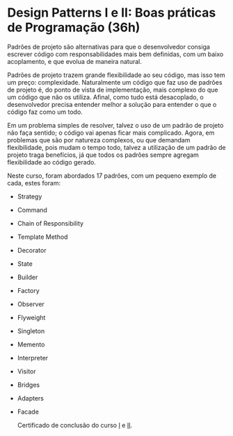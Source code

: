 # Design Patterns I e II: Boas práticas de Programação (36h)

  Padrões de projeto são alternativas para que o desenvolvedor consiga escrever código com responsabilidades mais bem definidas, com um baixo acoplamento, e que evolua de maneira natural.

  Padrões de projeto trazem grande flexibilidade ao seu código, mas isso tem um preço: complexidade. Naturalmente um código que faz uso de padrões de projeto é, do ponto de vista de implementação, mais complexo do que um código que não os utiliza. Afinal, como tudo está desacoplado, o desenvolvedor precisa entender melhor a solução para entender o que o código faz como um todo.

  Em um problema simples de resolver, talvez o uso de um padrão de projeto não faça sentido; o código vai apenas ficar mais complicado. Agora, em problemas que são por natureza complexos, ou que demandam flexibilidade, pois mudam o tempo todo, talvez a utilização de um padrão de projeto traga benefícios, já que todos os padrões sempre agregam flexibilidade ao código gerado.

  Neste curso, foram abordados 17 padrões, com um pequeno exemplo de cada, estes foram:

* Strategy
* Command
* Chain of Responsibility
* Template Method
* Decorator
* State
* Builder
* Factory
* Observer
* Flyweight
* Singleton
* Memento
* Interpreter
* Visitor
* Bridges
* Adapters
* Facade

  Certificado de conclusão do curso [I](https://cursos.alura.com.br/certificate/682c7664-58ea-497a-8b71-31cabd04807b) e [II](https://cursos.alura.com.br/certificate/ddb194cb-a694-4325-9e2f-bc684d23a2ba).
